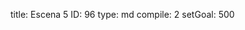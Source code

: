 title:          Escena 5
ID:             96
type:           md
compile:        2
setGoal:        500



